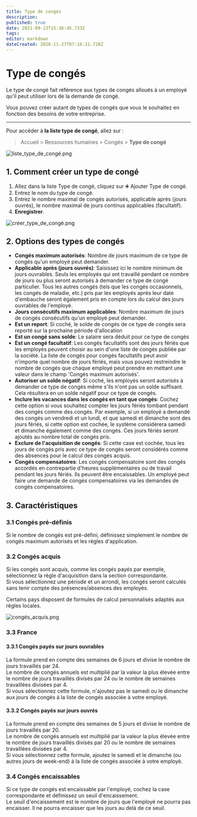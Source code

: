 ```yaml
---
title: Type de congés
description: 
published: true
date: 2021-09-23T15:36:45.733Z
tags: 
editor: markdown
dateCreated: 2020-11-27T07:16:21.728Z
---
```


# Type de congés

Le type de congé fait référence aux types de congés alloués à un employé qu'il peut utiliser lors de la demande de congé.

Vous pouvez créer autant de types de congés que vous le souhaitez en fonction des besoins de votre entreprise.

---

Pour accéder à **la liste type de congé**, allez sur :

> Accueil > Ressources humaines > Congés > **Type de congé**

![liste_type_de_congé.png](/content/rh/leave-type/liste_type_de_congé.png)

## 1. Comment créer un type de congé

1. Allez dans la liste Type de congé, cliquez sur :heavy_plus_sign: Ajouter Type de congé.
2. Entrez le nom du type de congé.
3. Entrez le nombre maximal de congés autorisés, applicable après (jours ouvrés), le nombre maximal de jours continus applicables (facultatif).
4. **Enregistrer**.

![créer_type_de_congé.png](/content/rh/leave-type/créer_type_de_congé.png)

## 2. Options des types de congés

- **Congés maximum autorisés**: Nombre de jours maximum de ce type de congés qu'un employé peut demander.
- **Applicable après (jours ouvrés)**: Saisissez ici le nombre minimum de jours ouvrables. Seuls les employés qui ont travaillé pendant ce nombre de jours ou plus seront autorisés à demander ce type de congé particulier. Tous les autres congés (tels que les congés occasionnels, les congés de maladie, etc.) pris par les employés après leur date d'embauche seront également pris en compte lors du calcul des jours ouvrables de l'employé.
- **Jours consécutifs maximum applicables**: Nombre maximum de jours de congés consécutifs qu'un employé peut demander.
- **Est un report**: Si coché, le solde de congés de ce type de congés sera reporté sur la prochaine période d'allocation
- **Est un congé sans solde**: Le salaire sera déduit pour ce type de congés
- **Est un congé facultatif**: Les congés facultatifs sont des jours fériés que les employés peuvent choisir au sein d'une liste de congés publiée par la société. La liste de congés pour congés facultatifs peut avoir n'importe quel nombre de jours fériés, mais vous pouvez restreindre le nombre de congés que chaque employé peut prendre en mettant une valeur dans le champ 'Congés maximum autorisés'.
- **Autoriser un solde négatif**: Si coché, les employés seront autorisés à demander ce type de congés même s'ils n'ont pas un solde suffisant. Cela résultera en un solde négatif pour ce type de congés.
- **Inclure les vacances dans les congés en tant que congés**: Cochez cette option si vous souhaitez compter les jours fériés tombant pendant des congés comme des congés. Par exemple, si un employé a demandé des congés un vendredi et un lundi, et que samedi et dimanche sont des jours fériés, si cette option est cochée, le système considèrera samedi et dimanche également comme des congés. Ces jours fériés seront ajoutés au nombre total de congés pris.
- **Exclure de l'acquisition de congés**: Si cette case est cochée, tous les jours de congés pris avec ce type de congés seront considérés comme des absences pour le calcul des congés acquis.
- **Congés compensatoires**: Les congés compensatoire sont des congés accordés en contrepartie d'heures supplémentaires ou de travail pendant les jours fériés. Ils peuvent être encaissables. Un employé peut faire une demande de congés compensatoires via les demandes de congés compensatoires.

## 3. Caractéristiques

### 3.1 Congés pré-définis

Si le nombre de congés est pré-défini, définissez simplement le nombre de congés maximum autorisés et les règles d'application.

### 3.2 Congés acquis

Si les congés sont acquis, comme les congés payés par exemple, sélectionnez la règle d'acquisition dans la section correspondante.  
Si vous sélectionnez une période et un arrondi, les congés seront calculés sans tenir compte des présences/absences des employés.  

Certains pays disposent de formules de calcul personnalisés adaptés aux règles locales.  

![congés_acquis.png](/content/rh/leave-type/congés_acquis.png)

### 3.3 France

#### 3.3.1 Congés payés sur jours ouvrables

La formule prend en compte des semaines de 6 jours et divise le nombre de jours travaillés par 24.  
Le nombre de congés annuels est multiplié par la valeur la plus élevée entre le nombre de jours travaillés divisés par 24 ou le nombre de semaines travaillées divisées par 4.  
Si vous sélectionnez cette formule, n'ajoutez pas le samedi ou le dimanche aux jours de congés à la liste de congés associée à votre employé.  

#### 3.3.2 Congés payés sur jours ouvrés

La formule prend en compte des semaines de 5 jours et divise le nombre de jours travaillés par 20.  
Le nombre de congés annuels est multiplié par la valeur la plus élevée entre le nombre de jours travaillés divisés par 20 ou le nombre de semaines travaillées divisées par 4.  
Si vous sélectionnez cette formule, ajoutez le samedi et le dimanche (ou autres jours de week-end) à la liste de congés associée à votre employé.  

### 3.4 Congés encaissables

Si ce type de congés est encaissable par l'employé, cochez la case correspondante et définissez un seuil d'encaissement.  
Le seuil d'encaissement est le nombre de jours que l'employé ne pourra pas encaisser. Il ne pourra encaisser que les jours au delà de ce seuil.  